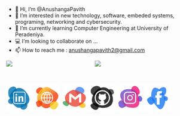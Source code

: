 - 👋 Hi, I’m @AnushangaPavith
- 👀 I’m interested in new technology, software, embeded systems, programing, networking and cybersecurity.
- 🌱 I’m currently learning Computer Engineering at University of Peradeniya.
- 💻 I’m looking to collaborate on ...
- 📫 How to reach me : anushangapavith2@gmail.com

<img align="left" width="47%" src="https://github-readme-stats.vercel.app/api?username=AnushangaPavith&count_private=true&show_icons=true&theme=default" />

<img align="left" width="47%" src="https://github-readme-stats.vercel.app/api/top-langs/?username=AnushangaPavith&layout=compact&hide=verilog" />

&nbsp;
<br />
<br />
&nbsp;

<a href="https://www.linkedin.com/in/anushanga-pavith/" target="_blank"><img src="png/Linkedin.png" alt="Linkedin account" style="width:70px;height:70px;"></a>
<a href="https://sites.google.com/view/anushangapavith/home" target="_blank"><img src="png/web.png" alt="Website" style="width:70px;height:70px;"></a>
<a href="mailto:anushangapavith2@gmail.com"><img src="png/Email.png" alt="e-mail" style="width:70px;height:70px;"></a>
<a href="https://github.com/AnushangaPavith" target="_blank"><img src="png/Github.png" alt="Github account" style="width:70px;height:70px;"></a>
<a href="https://www.instagram.com/anushanga_pavith?r=nametag" target="_blank"><img src="png/Instagram.png" alt="Instagram" style="width:70px;height:70px;"></a>
<a href="https://www.facebook.com/anushanga.thalisha" target="_blank"><img src="png/Facebook.png" alt="Facebook account" style="width:70px;height:70px;"></a>
